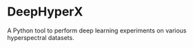 # DeepHyperX

A Python tool to perform deep learning experiments on various hyperspectral datasets.
